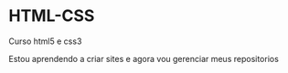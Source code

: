 # HTML-CSS
 Curso html5 e css3

 Estou aprendendo a criar sites e agora vou gerenciar meus repositorios
